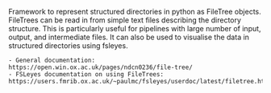Framework to represent structured directories in python as FileTree objects. FileTrees can be read in from simple text files describing the directory structure. This is particularly useful for pipelines with large number of input, output, and intermediate files. It can also be used to visualise the data in structured directories using fsleyes.

    - General documentation: https://open.win.ox.ac.uk/pages/ndcn0236/file-tree/
    - FSLeyes documentation on using FileTrees: https://users.fmrib.ox.ac.uk/~paulmc/fsleyes/userdoc/latest/filetree.html